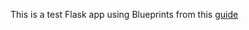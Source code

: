 This is a test Flask app using Blueprints from this [guide](https://github.com/mitsuhiko/flask/wiki/Large-app-how-to)

